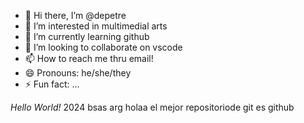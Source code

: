 - 👋 Hi there, I’m @depetre
- 👀 I’m interested in multimedial arts
- 🌱 I’m currently learning github
- 💞️ I’m looking to collaborate on vscode
- 📫 How to reach me thru email!
- 😄 Pronouns: he/she/they
- ⚡ Fun fact: ...

*Hello World!*
 2024
 bsas arg
holaa el mejor repositoriode git es github
<!---
depetre/depetre is a ✨ special ✨ repository because its `README.md` (this file) appears on your GitHub profile.
You can click the Preview link to take a look at your changes.
--->
